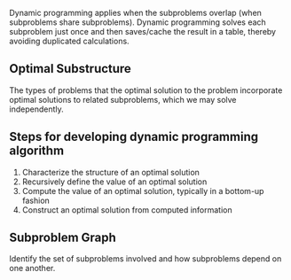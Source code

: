 Dynamic programming applies when the subproblems overlap (when subproblems share subproblems).
Dynamic programming solves each subproblem just once and then saves/cache the result in a table, thereby avoiding duplicated calculations.

## Optimal Substructure
The types of problems that the optimal solution to the problem incorporate optimal solutions to related subproblems, which we may solve independently.

## Steps for developing dynamic programming algorithm
1. Characterize the structure of an optimal solution
2. Recursively define the value of an optimal solution
3. Compute the value of an optimal solution, typically in a bottom-up fashion
4. Construct an optimal solution from computed information

## Subproblem Graph
Identify the set of subproblems involved and how subproblems depend on one another.